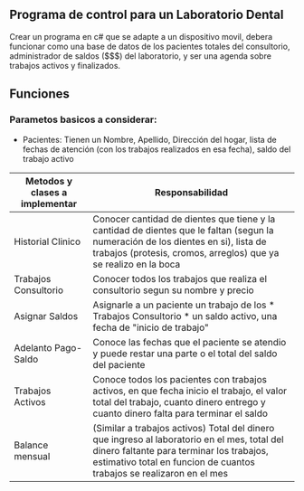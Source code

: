 
## Programa de control para un Laboratorio Dental
Crear un programa en c# que se adapte a un dispositivo movil,
debera funcionar como una base de datos de los pacientes totales del
consultorio, administrador de saldos ($$$) del laboratorio, y ser una
agenda sobre trabajos activos y finalizados.

## Funciones
### Parametos basicos a considerar:

- Pacientes: Tienen un Nombre, Apellido, Dirección del hogar, lista de fechas de atención (con los trabajos realizados en esa fecha), saldo del trabajo activo

| Metodos y clases a implementar | Responsabilidad |
------------------------|-----------------|
| Historial Clinico | Conocer cantidad de dientes que tiene y la cantidad de dientes que le faltan (segun la numeración de los dientes en si), lista de trabajos (protesis, cromos, arreglos) que ya se realizo en la boca |
| Trabajos Consultorio | Conocer todos los trabajos que realiza el consultorio segun su nombre y precio |
| Asignar Saldos | Asignarle a un paciente un trabajo de los * Trabajos Consultorio * un saldo activo, una fecha de "inicio de trabajo" |
| Adelanto Pago-Saldo | Conoce las fechas que el paciente se atendio y puede restar una parte o el total del saldo del paciente |
| Trabajos Activos | Conoce todos los pacientes con trabajos activos, en que fecha inicio el trabajo, el valor total del trabajo, cuanto dinero entrego y cuanto dinero falta para terminar el saldo |
| Balance mensual | (Similar a trabajos activos) Total del dinero que ingreso al laboratorio en el mes, total del dinero faltante para terminar los trabajos, estimativo total en funcion de cuantos trabajos se realizaron en el mes |

